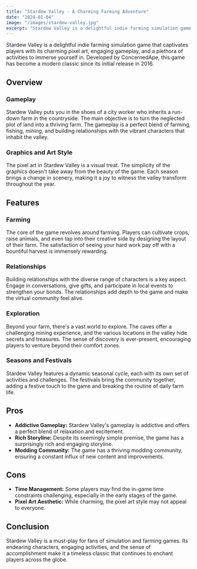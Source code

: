 ```yaml
---
title: "Stardew Valley - A Charming Farming Adventure"
date: "2024-01-04"
image: "/images/stardew-valley.jpg"
excerpt: "Stardew Valley is a delightful indie farming simulation game that captivates players with its charming pixel art, engaging gameplay, and a plethora of activities to immerse yourself in. Developed by ConcernedApe, this game has become a modern classic since its initial release in 2016."
---
```



Stardew Valley is a delightful indie farming simulation game that captivates players with its charming pixel art, engaging gameplay, and a plethora of activities to immerse yourself in. Developed by ConcernedApe, this game has become a modern classic since its initial release in 2016.

## Overview

### Gameplay
Stardew Valley puts you in the shoes of a city worker who inherits a run-down farm in the countryside. The main objective is to turn the neglected plot of land into a thriving farm. The gameplay is a perfect blend of farming, fishing, mining, and building relationships with the vibrant characters that inhabit the valley.

### Graphics and Art Style
The pixel art in Stardew Valley is a visual treat. The simplicity of the graphics doesn't take away from the beauty of the game. Each season brings a change in scenery, making it a joy to witness the valley transform throughout the year.

## Features

### Farming
The core of the game revolves around farming. Players can cultivate crops, raise animals, and even tap into their creative side by designing the layout of their farm. The satisfaction of seeing your hard work pay off with a bountiful harvest is immensely rewarding.

### Relationships
Building relationships with the diverse range of characters is a key aspect. Engage in conversations, give gifts, and participate in local events to strengthen your bonds. The relationships add depth to the game and make the virtual community feel alive.

### Exploration
Beyond your farm, there's a vast world to explore. The caves offer a challenging mining experience, and the various locations in the valley hide secrets and treasures. The sense of discovery is ever-present, encouraging players to venture beyond their comfort zones.

### Seasons and Festivals
Stardew Valley features a dynamic seasonal cycle, each with its own set of activities and challenges. The festivals bring the community together, adding a festive touch to the game and breaking the routine of daily farm life.

## Pros

- **Addictive Gameplay:** Stardew Valley's gameplay is addictive and offers a perfect blend of relaxation and excitement.
- **Rich Storyline:** Despite its seemingly simple premise, the game has a surprisingly rich and engaging storyline.
- **Modding Community:** The game has a thriving modding community, ensuring a constant influx of new content and improvements.

## Cons

- **Time Management:** Some players may find the in-game time constraints challenging, especially in the early stages of the game.
- **Pixel Art Aesthetic:** While charming, the pixel art style may not appeal to everyone.

## Conclusion

Stardew Valley is a must-play for fans of simulation and farming games. Its endearing characters, engaging activities, and the sense of accomplishment make it a timeless classic that continues to enchant players across the globe.
